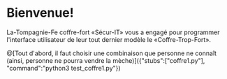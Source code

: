 # Bienvenue!

La-Tompagnie-Fe coffre-fort «Sécur-IT» vous a engagé pour programmer l'interface utilisateur de leur tout dernier modèle le «Coffre-Trop-Fort».

@[Tout d'abord, il faut choisir une combinaison que personne ne connaît (ainsi, personne ne pourra vendre la mèche)]({"stubs":["coffre1.py"], "command":"python3 test_coffre1.py"})

